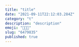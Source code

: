 ```yaml
---
title: "title"
date: "2021-09-11T22:12:03.284Z"
category: "t"
description: "description"
emoji: "👩🏻‍💻"
slug: "6479835"
published: true
---
```

